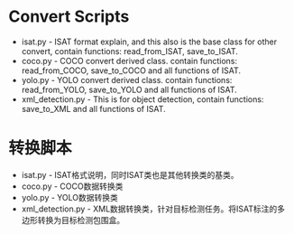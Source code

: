 # Convert Scripts

- isat.py - ISAT format explain, and this also is the base class for other convert, contain functions: read_from_ISAT, save_to_ISAT.
- coco.py - COCO convert derived class. contain functions: read_from_COCO, save_to_COCO and all functions of ISAT.
- yolo.py - YOLO convert derived class. contain functions: read_from_YOLO, save_to_YOLO and all functions of ISAT.
- xml_detection.py - This is for object detection, contain functions: save_to_XML and all functions of ISAT.

# 转换脚本

- isat.py - ISAT格式说明，同时ISAT类也是其他转换类的基类。
- coco.py - COCO数据转换类
- yolo.py - YOLO数据转换类
- xml_detection.py - XML数据转换类，针对目标检测任务。将ISAT标注的多边形转换为目标检测包围盒。